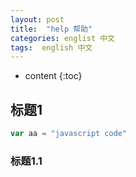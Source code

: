 ```yaml
---
layout: post
title:  "help 帮助"
categories: englist 中文
tags:  english 中文
---
```


* content
{:toc}

## 标题1

```js
var aa = "javascript code"
```

### 标题1.1


